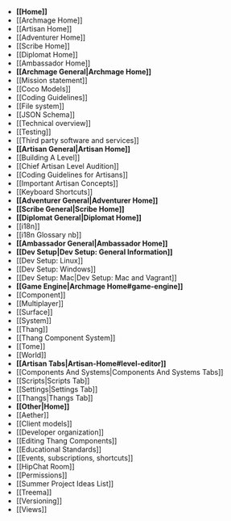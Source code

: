 * **[[Home]]**
 * [[Archmage Home]]
 * [[Artisan Home]]
 * [[Adventurer Home]]
 * [[Scribe Home]]
 * [[Diplomat Home]]
 * [[Ambassador Home]]
* **[[Archmage General|Archmage Home]]**
 * [[Mission statement]]
 * [[Coco Models]]
 * [[Coding Guidelines]]
 * [[File system]]
 * [[JSON Schema]]
 * [[Technical overview]]
 * [[Testing]]
 * [[Third party software and services]]
* **[[Artisan General|Artisan Home]]**
 * [[Building A Level]]
 * [[Chief Artisan Level Audition]]
 * [[Coding Guidelines for Artisans]]
 * [[Important Artisan Concepts]]
 * [[Keyboard Shortcuts]]
* **[[Adventurer General|Adventurer Home]]**
* **[[Scribe General|Scribe Home]]**
* **[[Diplomat General|Diplomat Home]]**
 * [[i18n]]
 * [[i18n Glossary nb]]
* **[[Ambassador General|Ambassador Home]]**
* **[[Dev Setup|Dev Setup: General Information]]**
 * [[Dev Setup: Linux]]
 * [[Dev Setup: Windows]]
 * [[Dev Setup: Mac|Dev Setup: Mac and Vagrant]]
* **[[Game Engine|Archmage Home#game-engine]]**
 * [[Component]]
 * [[Multiplayer]]
 * [[Surface]]
 * [[System]]
 * [[Thang]]
 * [[Thang Component System]]
 * [[Tome]]
 * [[World]]
* **[[Artisan Tabs|Artisan-Home#level-editor]]**
 * [[Components And Systems|Components And Systems Tabs]]
 * [[Scripts|Scripts Tab]]
 * [[Settings|Settings Tab]]
 * [[Thangs|Thangs Tab]]
* **[[Other|Home]]**
 * [[Aether]]
 * [[Client models]]
 * [[Developer organization]]
 * [[Editing Thang Components]]
 * [[Educational Standards]]
 * [[Events, subscriptions, shortcuts]]
 * [[HipChat Room]]
 * [[Permissions]]
 * [[Summer Project Ideas List]]
 * [[Treema]]
 * [[Versioning]]
 * [[Views]]